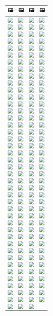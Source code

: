 | &#128444; | &#128444; | &#128444; | &#128444; |
|  ---  |  ---  |  ---  |  ---  |
| ![](2020_07_cloudflaredown.jpg) | ![](accdenied.jpg) | ![](annoyed.jpg) | ![](anonexist.jpg) |
| ![](aonurjm.jpg) | ![](apology.jpg) | ![](banvpn.jpg) | ![](banvpn2.jpg) |
| ![](blockedbyjustin.jpg) | ![](blockedbymatthewprince.jpg) | ![](blockedbymatthewprince2.jpg) | ![](border_patrol.jpg) |
| ![](browdifftbcx.gif) | ![](browserdiff.jpg) | ![](butitsdown.jpg) | ![](cf_deleteandkeep.jpg) |
| ![](cfblockbothuman.jpg) | ![](cfbloghtmledit.jpg) | ![](cfcenrev_01.jpg) | ![](cfcenrev_02.jpg) |
| ![](cfcenrev_03.jpg) | ![](cfdnsprob.jpg) | ![](cfdonate.jpg) | ![](cfdown2019.jpg) |
| ![](cfdowncfcom.jpg) | ![](cfdox_dox.jpg) | ![](cfdox_ex1.jpg) | ![](cfdox_ex2.jpg) |
| ![](cfdox_kill.jpg) | ![](cfdox_swat.jpg) | ![](cfdox_threat.jpg) | ![](cfdox_what.jpg) |
| ![](cferr1010bsig.jpg) | ![](cferr1016.jpg) | ![](cferr1016sp.jpg) | ![](cfhelp204144518.jpg) |
| ![](cfhelpforum.jpg) | ![](cfisnotanoption.jpg) | ![](cfmarketshare.jpg) | ![](cfsiryoublocked.jpg) |
| ![](cfspam01.jpg) | ![](cfspam02.jpg) | ![](cfspam03.jpg) | ![](cfspambrittany.jpg) |
| ![](cfspamtwtr.jpg) | ![](cfstrengthdata.jpg) | ![](cftestgoogle.jpg) | ![](cftmnt.jpg) |
| ![](cfublock.jpg) | ![](cfviopl_notdel.jpg) | ![](cfviopl_tp.jpg) | ![](cfvotm_01.jpg) |
| ![](cfvotm_02.jpg) | ![](cfwontobey.jpg) | ![](changeorgasn.jpg) | ![](changeorgtor.jpg) |
| ![](chinaphone.jpg) | ![](cloudflare_with_ddosguard.jpg) | ![](cloudflarechina.jpg) | ![](cloudflaredearuser.jpg) |
| ![](cloudflareinternalerror.jpg) | ![](cloudflareoutage-2020.jpg) | ![](crimeflare-logo.png) | ![](dhssaid.jpg) |
| ![](dnsfailtest.jpg) | ![](eastdakota_1273277839102656515.jpg) | ![](edw_snow.jpg) | ![](federalinterest.jpg) |
| ![](fedup_fucking_hcaptcha.jpg) | ![](firefox-cloudflare-dns-settings.jpg) | ![](firefoxdns.jpg) | ![](fixthedamn.jpg) |
| ![](freemoldybread.jpg) | ![](goodorbad.jpg) | ![](googlerecaptcha.jpg) | ![](hcaptcha_abrv.jpg) |
| ![](hcaptcha_chrome.jpg) | ![](honeypot.gif) | ![](howcfwork.jpg) | ![](howvpnwork.jpg) |
| ![](htmlalertcloudflare.jpg) | ![](htmlalertcloudflare2.jpg) | ![](iminurtls.jpg) | ![](imnotarobot.gif) |
| ![](imnotarobot.jpg) | ![](imunify360.jpg) | ![](isatpreview.jpg) | ![](ismmpreview.jpg) |
| ![](itsreallythatbad.jpg) | ![](iusetor_alith.jpg) | ![](liberapay.jpg) | ![](lynx_cloudflare.gif) |
| ![](matthew_prince.jpg) | ![](notfastervpn.jpg) | ![](nsaslide_prismcorp.gif) | ![](omsappl.jpg) |
| ![](omsdroid.jpg) | ![](omsirl.jpg) | ![](omsirl2.jpg) | ![](omsjsck.jpg) |
| ![](omsnote.jpg) | ![](omsstream.jpg) | ![](onemorestep.jpg) | ![](opennic.jpg) |
| ![](people.jpg) | ![](peopledonotthink.jpg) | ![](pizza.jpg) | ![](prism_gfe.jpg) |
| ![](prismattnsa.jpg) | ![](rssfeedovercf.jpg) | ![](runbeforeitstoolate.jpg) | ![](shadycloudflare.jpg) |
| ![](siteground.jpg) | ![](sniff2.gif) | ![](sorry.jpg) | ![](stopcf.jpg) |
| ![](tor_nontor_diff.jpg) | ![](twe_dz.jpg) | ![](twe_eptg.jpg) | ![](twe_ial.jpg) |
| ![](twe_jb.jpg) | ![](twe_lb.jpg) | ![](usershoulddecide.jpg) | ![](watcloudflare.jpg) |
| ![](wearetrulysorry.jpg) | ![](whoismp.jpg) | ![](whousetor.jpg) | ![](whydoihavetosolveacaptcha.jpg) |
| ![](word_cloudflarefree.jpg) | ![](wtfcf.jpg) | ![](telegram/0be13101e79fcb5e90c7e949c234040e.jpg) | ![](telegram/0ff5d6441c53720c194af7e61fbd89ac.jpg) |
| ![](telegram/003adf34b034f1eb38e83fcc41b045ab.jpg) | ![](telegram/4b644ffa2bfe836565dec686fb81238f.jpg) | ![](telegram/4cdf036c1e45f1e943dda3e26d4cffb9.jpg) | ![](telegram/8e3379b250ea970c8d59eba1d154b560.jpg) |
| ![](telegram/8f3ef93452628296440814c81b75bfeb.jpg) | ![](telegram/29b88092ed1f0091796d76baf07a7fbd.jpg) | ![](telegram/67a77bc9b1e1a741496716482f7f6322.jpg) | ![](telegram/79faadc7398477a7e1623af99a6ec9ae.jpg) |
| ![](telegram/320b8067457ce8c47838c4a07fad670b.jpg) | ![](telegram/668c1ba0df11d5d8ef81b24e767ea3f7.jpg) | ![](telegram/12134212fc9821e514a94888f3e2c902.jpg) | ![](telegram/a1e84595157d8ddc3985536878f53877.jpg) |
| ![](telegram/adf85b43581e1f68d4466c28e2c5c5fc.jpg) | ![](telegram/c81238387627b4bfd3dcd60f56d41626.jpg) | ![](telegram/cade80ec63cf119d8052cd5a8def2b3a.jpg) | ![](telegram/df2dc65af0ac66dcc68b3bfa9338bde3.jpg) |
| ![](telegram/f029fcf244af884f6628decb7b15a8a9.jpg) | ![](telegram/f6144c62db17a84c3bbd4d4f3eda8067.jpg) | ![](telegram/fe185b082ea67a734859b4ece650c4a5.jpg) | ![](clapclapclap.gif) |
| ![](mastodoncf.jpg) | ![](cape_starling.jpg) | ![](twittercf.jpg) | ![](blockedbycloudflare.jpg) |
| ![](onemorestep_apple.jpg) | ![](cfdown_2021march.jpg) |  ![](ssprotect.jpg) |  ![](matthew_prince_teen.jpg) |
| ![](pillory.jpg) | ![](blockedbymatthewprince3.jpg) | ![](error1020_01.jpg) | ![](error1020_02.jpg) |
| ![](bully.jpg) | ![](barrageemailcancelsubscription.jpg) | ![](iaorg_sorry.jpg) |  |
